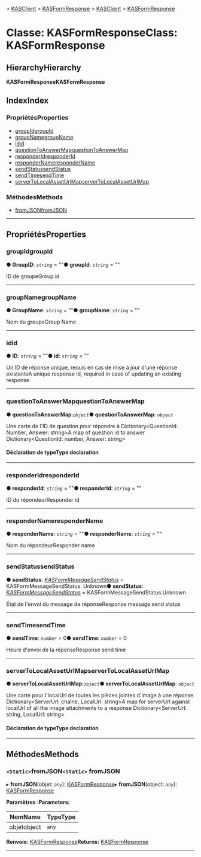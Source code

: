 <span data-ttu-id="3fc53-101">[](../README.md) > [KASClient](../modules/kasclient.md) > [KASFormResponse](../classes/kasclient.kasformresponse.md)</span><span class="sxs-lookup"><span data-stu-id="3fc53-101">[](../README.md) > [KASClient](../modules/kasclient.md) > [KASFormResponse](../classes/kasclient.kasformresponse.md)</span></span>

# <a name="class-kasformresponse"></a><span data-ttu-id="3fc53-102">Classe: KASFormResponse</span><span class="sxs-lookup"><span data-stu-id="3fc53-102">Class: KASFormResponse</span></span>

## <a name="hierarchy"></a><span data-ttu-id="3fc53-103">Hierarchy</span><span class="sxs-lookup"><span data-stu-id="3fc53-103">Hierarchy</span></span>

<span data-ttu-id="3fc53-104">**KASFormResponse**</span><span class="sxs-lookup"><span data-stu-id="3fc53-104">**KASFormResponse**</span></span>

## <a name="index"></a><span data-ttu-id="3fc53-105">Index</span><span class="sxs-lookup"><span data-stu-id="3fc53-105">Index</span></span>

### <a name="properties"></a><span data-ttu-id="3fc53-106">Propriétés</span><span class="sxs-lookup"><span data-stu-id="3fc53-106">Properties</span></span>

* [<span data-ttu-id="3fc53-107">groupId</span><span class="sxs-lookup"><span data-stu-id="3fc53-107">groupId</span></span>](kasclient.kasformresponse.md#groupid)
* [<span data-ttu-id="3fc53-108">groupName</span><span class="sxs-lookup"><span data-stu-id="3fc53-108">groupName</span></span>](kasclient.kasformresponse.md#groupname)
* [<span data-ttu-id="3fc53-109">id</span><span class="sxs-lookup"><span data-stu-id="3fc53-109">id</span></span>](kasclient.kasformresponse.md#id)
* [<span data-ttu-id="3fc53-110">questionToAnswerMap</span><span class="sxs-lookup"><span data-stu-id="3fc53-110">questionToAnswerMap</span></span>](kasclient.kasformresponse.md#questiontoanswermap)
* [<span data-ttu-id="3fc53-111">responderId</span><span class="sxs-lookup"><span data-stu-id="3fc53-111">responderId</span></span>](kasclient.kasformresponse.md#responderid)
* [<span data-ttu-id="3fc53-112">responderName</span><span class="sxs-lookup"><span data-stu-id="3fc53-112">responderName</span></span>](kasclient.kasformresponse.md#respondername)
* [<span data-ttu-id="3fc53-113">sendStatus</span><span class="sxs-lookup"><span data-stu-id="3fc53-113">sendStatus</span></span>](kasclient.kasformresponse.md#sendstatus)
* [<span data-ttu-id="3fc53-114">sendTime</span><span class="sxs-lookup"><span data-stu-id="3fc53-114">sendTime</span></span>](kasclient.kasformresponse.md#sendtime)
* [<span data-ttu-id="3fc53-115">serverToLocalAssetUrlMap</span><span class="sxs-lookup"><span data-stu-id="3fc53-115">serverToLocalAssetUrlMap</span></span>](kasclient.kasformresponse.md#servertolocalasseturlmap)
### <a name="methods"></a><span data-ttu-id="3fc53-116">Méthodes</span><span class="sxs-lookup"><span data-stu-id="3fc53-116">Methods</span></span>

* [<span data-ttu-id="3fc53-117">fromJSON</span><span class="sxs-lookup"><span data-stu-id="3fc53-117">fromJSON</span></span>](kasclient.kasformresponse.md#fromjson)

---

## <a name="properties"></a><span data-ttu-id="3fc53-118">Propriétés</span><span class="sxs-lookup"><span data-stu-id="3fc53-118">Properties</span></span>

<a id="groupid"></a>

###  <a name="groupid"></a><span data-ttu-id="3fc53-119">groupId</span><span class="sxs-lookup"><span data-stu-id="3fc53-119">groupId</span></span>

<span data-ttu-id="3fc53-120">**● GroupID**: *`string`* = ""</span><span class="sxs-lookup"><span data-stu-id="3fc53-120">**● groupId**: *`string`* = ""</span></span>

<span data-ttu-id="3fc53-121">ID de groupe</span><span class="sxs-lookup"><span data-stu-id="3fc53-121">Group id</span></span>

___

<a id="groupname"></a>

###  <a name="groupname"></a><span data-ttu-id="3fc53-122">groupName</span><span class="sxs-lookup"><span data-stu-id="3fc53-122">groupName</span></span>

<span data-ttu-id="3fc53-123">**● GroupName**: *`string`* = ""</span><span class="sxs-lookup"><span data-stu-id="3fc53-123">**● groupName**: *`string`* = ""</span></span>

<span data-ttu-id="3fc53-124">Nom du groupe</span><span class="sxs-lookup"><span data-stu-id="3fc53-124">Group Name</span></span>

___

<a id="id"></a>

###  <a name="id"></a><span data-ttu-id="3fc53-125">id</span><span class="sxs-lookup"><span data-stu-id="3fc53-125">id</span></span>

<span data-ttu-id="3fc53-126">**● ID**: *`string`* = ""</span><span class="sxs-lookup"><span data-stu-id="3fc53-126">**● id**: *`string`* = ""</span></span>

<span data-ttu-id="3fc53-127">Un ID de réponse unique, requis en cas de mise à jour d'une réponse existante</span><span class="sxs-lookup"><span data-stu-id="3fc53-127">A unique response id, required in case of updating an existing response</span></span>

___

<a id="questiontoanswermap"></a>

###  <a name="questiontoanswermap"></a><span data-ttu-id="3fc53-128">questionToAnswerMap</span><span class="sxs-lookup"><span data-stu-id="3fc53-128">questionToAnswerMap</span></span>

<span data-ttu-id="3fc53-129">**● questionToAnswerMap**:*`object`*</span><span class="sxs-lookup"><span data-stu-id="3fc53-129">**● questionToAnswerMap**: *`object`*</span></span>

<span data-ttu-id="3fc53-130">Une carte de l'ID de question pour répondre à Dictionary<QuestionId: Number, Answer: string></span><span class="sxs-lookup"><span data-stu-id="3fc53-130">A map of question id to answer Dictionary<QuestionId: number, Answer: string></span></span>
#### <a name="type-declaration"></a><span data-ttu-id="3fc53-131">Déclaration de type</span><span class="sxs-lookup"><span data-stu-id="3fc53-131">Type declaration</span></span>

___

<a id="responderid"></a>

###  <a name="responderid"></a><span data-ttu-id="3fc53-132">responderId</span><span class="sxs-lookup"><span data-stu-id="3fc53-132">responderId</span></span>

<span data-ttu-id="3fc53-133">**● responderId**: *`string`* = ""</span><span class="sxs-lookup"><span data-stu-id="3fc53-133">**● responderId**: *`string`* = ""</span></span>

<span data-ttu-id="3fc53-134">ID du répondeur</span><span class="sxs-lookup"><span data-stu-id="3fc53-134">Responder id</span></span>

___

<a id="respondername"></a>

###  <a name="respondername"></a><span data-ttu-id="3fc53-135">responderName</span><span class="sxs-lookup"><span data-stu-id="3fc53-135">responderName</span></span>

<span data-ttu-id="3fc53-136">**● responderName**: *`string`* = ""</span><span class="sxs-lookup"><span data-stu-id="3fc53-136">**● responderName**: *`string`* = ""</span></span>

<span data-ttu-id="3fc53-137">Nom du répondeur</span><span class="sxs-lookup"><span data-stu-id="3fc53-137">Responder name</span></span>

___

<a id="sendstatus"></a>

###  <a name="sendstatus"></a><span data-ttu-id="3fc53-138">sendStatus</span><span class="sxs-lookup"><span data-stu-id="3fc53-138">sendStatus</span></span>

<span data-ttu-id="3fc53-139">**● sendStatus**: *[KASFormMessageSendStatus](../enums/kasclient.kasformmessagesendstatus.md)* = KASFormMessageSendStatus. Unknown</span><span class="sxs-lookup"><span data-stu-id="3fc53-139">**● sendStatus**: *[KASFormMessageSendStatus](../enums/kasclient.kasformmessagesendstatus.md)* =  KASFormMessageSendStatus.Unknown</span></span>

<span data-ttu-id="3fc53-140">État de l'envoi du message de réponse</span><span class="sxs-lookup"><span data-stu-id="3fc53-140">Response message send status</span></span>

___

<a id="sendtime"></a>

###  <a name="sendtime"></a><span data-ttu-id="3fc53-141">sendTime</span><span class="sxs-lookup"><span data-stu-id="3fc53-141">sendTime</span></span>

<span data-ttu-id="3fc53-142">**● sendTime**: *`number`* = 0</span><span class="sxs-lookup"><span data-stu-id="3fc53-142">**● sendTime**: *`number`* = 0</span></span>

<span data-ttu-id="3fc53-143">Heure d'envoi de la réponse</span><span class="sxs-lookup"><span data-stu-id="3fc53-143">Response send time</span></span>

___

<a id="servertolocalasseturlmap"></a>

###  <a name="servertolocalasseturlmap"></a><span data-ttu-id="3fc53-144">serverToLocalAssetUrlMap</span><span class="sxs-lookup"><span data-stu-id="3fc53-144">serverToLocalAssetUrlMap</span></span>

<span data-ttu-id="3fc53-145">**● serverToLocalAssetUrlMap**:*`object`*</span><span class="sxs-lookup"><span data-stu-id="3fc53-145">**● serverToLocalAssetUrlMap**: *`object`*</span></span>

<span data-ttu-id="3fc53-146">Une carte pour l'localUrl de toutes les pièces jointes d'image à une réponse Dictionary<ServerUrl: chaîne, LocalUrl: string></span><span class="sxs-lookup"><span data-stu-id="3fc53-146">A map for serverUrl against localUrl of all the image attachments to a response Dictionary<ServerUrl: string, LocalUrl: string></span></span>
#### <a name="type-declaration"></a><span data-ttu-id="3fc53-147">Déclaration de type</span><span class="sxs-lookup"><span data-stu-id="3fc53-147">Type declaration</span></span>

___

## <a name="methods"></a><span data-ttu-id="3fc53-148">Méthodes</span><span class="sxs-lookup"><span data-stu-id="3fc53-148">Methods</span></span>

<a id="fromjson"></a>

### <a name="static-fromjson"></a><span data-ttu-id="3fc53-149">`<Static>`fromJSON</span><span class="sxs-lookup"><span data-stu-id="3fc53-149">`<Static>` fromJSON</span></span>

<span data-ttu-id="3fc53-150">▸ **fromJSON**(objet: *`any`*): [KASFormResponse](kasclient.kasformresponse.md)</span><span class="sxs-lookup"><span data-stu-id="3fc53-150">▸ **fromJSON**(object: *`any`*): [KASFormResponse](kasclient.kasformresponse.md)</span></span>

<span data-ttu-id="3fc53-151">**Paramètres :**</span><span class="sxs-lookup"><span data-stu-id="3fc53-151">**Parameters:**</span></span>

| <span data-ttu-id="3fc53-152">Nom</span><span class="sxs-lookup"><span data-stu-id="3fc53-152">Name</span></span> | <span data-ttu-id="3fc53-153">Type</span><span class="sxs-lookup"><span data-stu-id="3fc53-153">Type</span></span> |
| ------ | ------ |
| <span data-ttu-id="3fc53-154">objet</span><span class="sxs-lookup"><span data-stu-id="3fc53-154">object</span></span> | `any` |

<span data-ttu-id="3fc53-155">**Renvoie:** [KASFormResponse](kasclient.kasformresponse.md)</span><span class="sxs-lookup"><span data-stu-id="3fc53-155">**Returns:** [KASFormResponse](kasclient.kasformresponse.md)</span></span>

___

